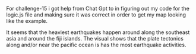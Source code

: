For challenge-15 i got help from Chat Gpt to in figuring out my code for the logic.js file and making sure it was correct in order to get my map looking like the example.

It seems that the heaviest earthquakes happen around along the southeast asia and around the fiji islands. The visual shows that the plate tectonics along and/or near the pacific ocean is has the most earthquake activities.
